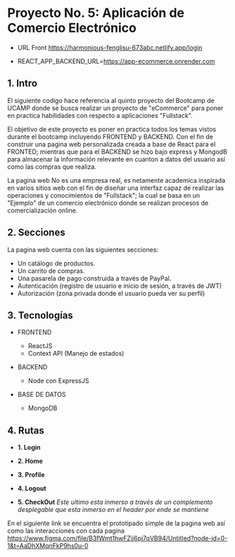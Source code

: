 # Proyecto No. 5: Aplicación de Comercio Electrónico

- URL Front https://harmonious-fenglisu-673abc.netlify.app/login

- REACT_APP_BACKEND_URL=https://app-ecommerce.onrender.com

## 1. Intro
El siguiente codigo hace referencia al quinto proyecto del Bootcamp de UCAMP donde se busca realizar un proyecto de "eCommerce" para poner en practica habilidades con respecto a aplicaciones "Fullstack".

El objetivo de este proyecto es poner en practica todos los temas vistos durante el bootcamp incluyendo FRONTEND y BACKEND. Con el fin de construir una pagina web personalizada creada a base de React para el FRONTED; mientras que para el BACKEND se hizo bajo express y MongodB para almacenar la información relevante en cuanton a datos del usuario así como las compras que realiza. 

La pagina web No es una empresa real, es netamente academica inspirada en varios sitios web con el fin de diseñar una interfaz capaz de realizar las operaciones y conocimientos de "Fullstack"; la cual se basa en un "Ejemplo" de un comercio electrónico donde se realizan procesos de comercialización online.

## 2. Secciones
La pagina web cuenta con las siguientes secciones:
- Un catálogo de productos.
- Un carrito de compras.
- Una pasarela de pago construida a través de PayPal.
- Autenticación (registro de usuario e inicio de sesión, a través de JWT)
- Autorización (zona privada donde el usuario pueda ver su perfil)

## 3. Tecnologías
- FRONTEND
    - ReactJS
    - Context API (Manejo de estados)

- BACKEND
    - Node con ExpressJS

- BASE DE DATOS
    - MongoDB

## 4. Rutas

- **1. Login**

- **2. Home**

- **3. Profile**

- **4. Logout**

- **5. CheckOut**
 *Este ultimo esta inmerso a través de un complemento desplegable que esta inmerso en el header por ende se mantiene*
 
En el siguiente link se encuentra el prototipado simple de la pagina web así como las interacciones con cada pagina
https://www.figma.com/file/B3fWmt1hwFZjj6pj7qVB94/Untitled?node-id=0-1&t=AaDhXMqnFkP9hs0u-0